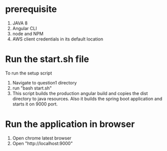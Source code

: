 # prerequisite
1. JAVA 8
3. Angular CLI
4. node and NPM
5. AWS client credentials in its default location

# Run the start.sh file

To run the setup script 
1. Navigate to question1 directory
2. run "bash start.sh"
3. This script builds the production angular build and copies the dist directory to java resources. Also it builds the spring boot application and starts it on 9000 port.

# Run the application in browser
1. Open chrome latest browser
2. Open "http://localhost:9000"

